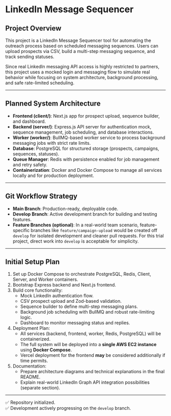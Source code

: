 # LinkedIn Message Sequencer

## Project Overview

This project is a LinkedIn Message Sequencer tool for automating the outreach process based on scheduled messaging sequences. Users can upload prospects via CSV, build a multi-step messaging sequence, and track sending statuses.

Since real LinkedIn messaging API access is highly restricted to partners, this project uses a mocked login and messaging flow to simulate real behavior while focusing on system architecture, background processing, and safe rate-limited scheduling.

---

## Planned System Architecture

- **Frontend (client/)**: Next.js app for prospect upload, sequence builder, and dashboard.
- **Backend (server/)**: Express.js API server for authentication mock, sequence management, job scheduling, and database interactions.
- **Worker (worker/)**: BullMQ-based worker service to process background messaging jobs with strict rate limits.
- **Database**: PostgreSQL for structured storage (prospects, campaigns, sequences, statuses).
- **Queue Manager**: Redis with persistence enabled for job management and retry safety.
- **Containerization**: Docker and Docker Compose to manage all services locally and for production deployment.

---

## Git Workflow Strategy

- **Main Branch**: Production-ready, deployable code.
- **Develop Branch**: Active development branch for building and testing features.
- **Feature Branches (optional)**: In a real-world team scenario, feature-specific branches like `feature/campaign-upload` would be created off `develop` for isolated development and cleaner pull requests. For this trial project, direct work into `develop` is acceptable for simplicity.

---

## Initial Setup Plan

1. Set up Docker Compose to orchestrate PostgreSQL, Redis, Client, Server, and Worker containers.
2. Bootstrap Express backend and Next.js frontend.
3. Build core functionality:
   - Mock LinkedIn authentication flow.
   - CSV prospect upload and Zod-based validation.
   - Sequence builder to define multi-step messaging plans.
   - Background job scheduling with BullMQ and robust rate-limiting logic.
   - Dashboard to monitor messaging status and replies.
4. Deployment Plan:
   - All services (backend, frontend, worker, Redis, PostgreSQL) will be containerized.
   - The full system will be deployed into a **single AWS EC2 instance** using **Docker Compose**.
   - Vercel deployment for the frontend **may** be considered additionally if time permits.
5. Documentation:
   - Prepare architecture diagrams and technical explanations in the final README.
   - Explain real-world LinkedIn Graph API integration possibilities (separate section).

---

✅ Repository initialized.  
✅ Development actively progressing on the `develop` branch.

